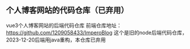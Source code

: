 ## 个人博客网站的代码仓库（已弃用）
vue3个人博客网站的后端代码仓库
前端仓库地址：https://github.com/1209058433/ImperoBlog
这个是旧的node后端代码仓库，2023-12-20后端用java重构，本仓库已弃用
